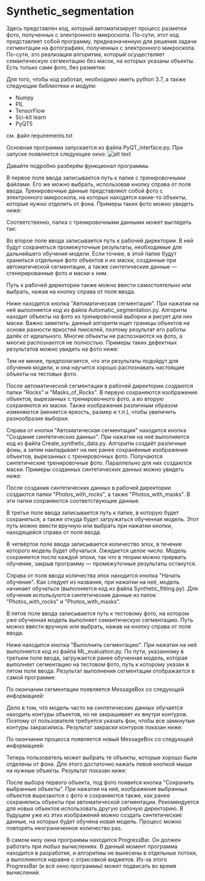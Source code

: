 # Synthetic_segmentation

Здесь представлен код, который автоматизирует процесс разметки фото, полученных с электронного микроскопа. По-сути, этот код представляет собой программу, предназначенную для решения задачи сегментации на фотографиях, полученных с электронного микроскопа. По-сути, это реализация алгоритма, который осуществляет семантическую сегментацию без масок, на которых указаны объекты. Есть только сами фото, без разметки.

Для того, чтобы код работал, необходимо иметь python 3.7, а также следующие библиотеки и модули:
- Numpy
- PIL
- TensorFlow
- Sci-kit learn
- PyQT5

см. файл requirements.txt

Основная программа запускается из файла PyQT_interface.py. При запуске появляется следующее окно: ![alt text]([http://url/to/img.png](https://yandex.ru/images/search?from=tabbar&img_url=https%3A%2F%2Fcdn3.iconfinder.com%2Fdata%2Ficons%2Fillustricon-tech%2F512%2Fdevelopment.desktop-1024.png&lr=4&pos=3&rpt=simage&text=картинки%20программа))

Давайте подробно разберём функционал программы.

В первое поле ввода записывается путь к папке с тренировочными файлами. Его же можно выбрать, использовав кнопку справа от поля ввода. Тренировочные данные представляют собой фото с электронного микроскопа, на которых находятся какие-то объекты, которые нужно отделить от фона. Примеры таких фото можно увидеть ниже:

Соответственно, папка с тренировочными данными может выглядеть так:

Во второе поле ввода записывается путь к рабочей директории. В ней будут сохраняться промежуточные результаты, необходимые для дальнейшего обучения модели. Если точнее, в этой папке будут храниться отдельные фото объектов и их маски, созданные при автоматической сегментации, а также синтетические данные — сгенерированные фото и маски к ним.

Путь к рабочей директории также можно ввести самостоятельно или выбрать, нажав на кнопку справа от поля ввода.

Ниже находится кнопка "Автоматическая сегментация". При нажатии на неё выполняется код из файла Automatic_segmentation.py. Алгоритм находит объекты на фото из тренировочной выборки и рисует для них маски. Важно заметить: данный алгоритм ищет границы объектов на основе разности яркостей пикселей, поэтому результат его работы далёк от идеального. Многие объекты не распознаются на фото, а многие распознаются не полностью. Примеры таких дефектных результатов можно увидеть на фото ниже:

Тем не менее, предполагается, что эти результаты подойдут для обучения модели, и она научится хорошо распознавать настоящие объекты на тестовых фото.

После автоматической сегментации в рабочей директории создаются папки "Rocks" и "Masks_of_Rocks". В первую сохраняются изображения объектов, вырезанных с тренировочного фото, а во вторую сохраняются их маски. Также изображения различным образом изменяются (меняется яркость, размер и т.п.), чтобы увеличить разнообразие выборки.


Справа от кнопки "Автоматическая сегментация" находится кнопка "Создание синтетических данных". При нажатии на неё выполняется код из файла Create_synthetic_data.py. Алгоритм создаёт различные фоны, а затем накладывает на них ранее сохранённые изображения объектов, вырезанных с тренировочных фото. Получаются синтетические тренировочные фото. Параллельно для них создаются маски. Примеры созданных синтетических данных можно увидеть ниже:

После создания синтетических данных в рабочей директории создаются папки "Photos_with_rocks", а также "Photos_with_masks". В эти папки сохраняются соответствующие данные.

В третье поле ввода записывается путь к папке, в которую будет сохраняться, а также откуда будет загружаться обученная модель. Этот путь можно ввести вручную или выбрать при нажатии кнопки, находящейся справа от поля ввода.

В четвёртое поле ввода записывается количество эпох, в течение которого модель будет обучаться. Ожидается целое число. Модель сохраняется после каждой эпохи, так что в теории можно прервать обучение, закрыв программу — промежуточные результаты останутся.

Справа от поля ввода количества эпох находится кнопка "Начать обучение". Как следует из названия, при нажатии на неё, модель начинает обучаться (выполняется код из файла Synthetic_fitting.py). Для обучения используются синтетические данные из папок "Photos_with_rocks" и "Photos_with_masks".

В пятое поле ввода записывается путь к тестовому фото, на котором уже обученная модель выполняет семантическую сегментацию. Путь можно ввести вручную или выбрать, нажав на кнопку справа от поля ввода.

Ниже находится кнопка "Выполнить сегментацию". При нажатии на неё выполняется код из файла ML_evaluation.py. По пути, указанному в третьем поле ввода, загружается ранее обученная модель, которая выполняет сегментацию на тестовом фото, путь к которому указан в пятом поле ввода. Результат выполнения сегментации отображается в самой программе:

По окончании сегментации появляется MessageBox со следующей информацией:

Дело в том, что модель часто на синтетических данных обучается находить контуры объектов, но не закрашивает их внутри контуров. Поэтому от пользователя требуется указать фон, чтобы все замкнутые контуры закрасились. Результат закраски контуров показан ниже:

По окончании процесса появляется новый MessageBox со следующей информацией:

Теперь пользователь может выбрать те объекты, которые хорошо были отделены от фона. Для этого достаточно нажать левой кнопкой мыши на нужные объекты. Результат показан ниже:

После выбора первого объекта, под фото появится кнопка "Сохранить выбранные объекты". При нажатии на неё, изображения выбранных объектов вырезаются с фото и сохраняются также, как ранее сохранялись объекты при автоматической сегментации. Рекомендуется для новых объектов использовать другую рабочую директорию. В будущем уже из этих изображений можно создать синтетические данные, на которых будет обучена новая модель. Процесс можно повторять неограниченное количество раз.

В самом низу окна программы находится ProgressBar. Он должен работать при любых вычислениях. В данный момент программа находится в разработке, и алгоритмы не вынесены в отдельные потоки, а выполняются наравне с отрисовкой виджетов. Из-за этого ProgressBar (и всё окно программы) может подвисать во время вычислений.
